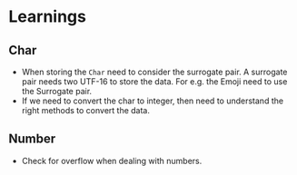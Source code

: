 # Learnings

## Char

* When storing the `Char` need to consider the surrogate pair. A surrogate pair needs two UTF-16 to store the data. For e.g. the Emoji need to use the Surrogate pair.
* If we need to convert the char to integer, then need to understand the right methods to convert the data.

## Number
* Check for overflow when dealing with numbers.


